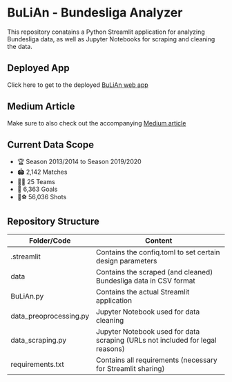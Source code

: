 # BuLiAn - Bundesliga Analyzer

This repository conatains a Python Streamlit application for analyzing Bundesliga data, as well as Jupyter Notebooks for scraping and cleaning the data.

## Deployed App
Click here to get to the deployed [BuLiAn web app](https://bulian-tdenzl.streamlit.app/)

## Medium Article
Make sure to also check out the accompanying [Medium article](https://tim-denzler.medium.com/is-bayern-m%C3%BCnchen-the-laziest-team-in-the-german-bundesliga-770cfbd989c7)

## Current Data Scope
* :trophy: Season 2013/2014 to Season 2019/2020
* 🏟️ 2,142 Matches
* 🏃‍♂️ 25 Teams
* 🥅 6,363 Goals
* 👟⚽ 56,036 Shots

## Repository Structure
| Folder/Code | Content |
| ------------- | ------------- |
| .streamlit | Contains the confiq.toml to set certain design parameters |
| data | Contains the scraped (and cleaned) Bundesliga data in CSV format |
| BuLiAn.py | Contains the actual Streamlit application |
| data_preoprocessing.py | Jupyter Notebook used for data cleaning |
| data_scraping.py | Jupyter Notebook used for data scraping (URLs not included for legal reasons) |
| requirements.txt | Contains all requirements (necessary for Streamlit sharing) |
